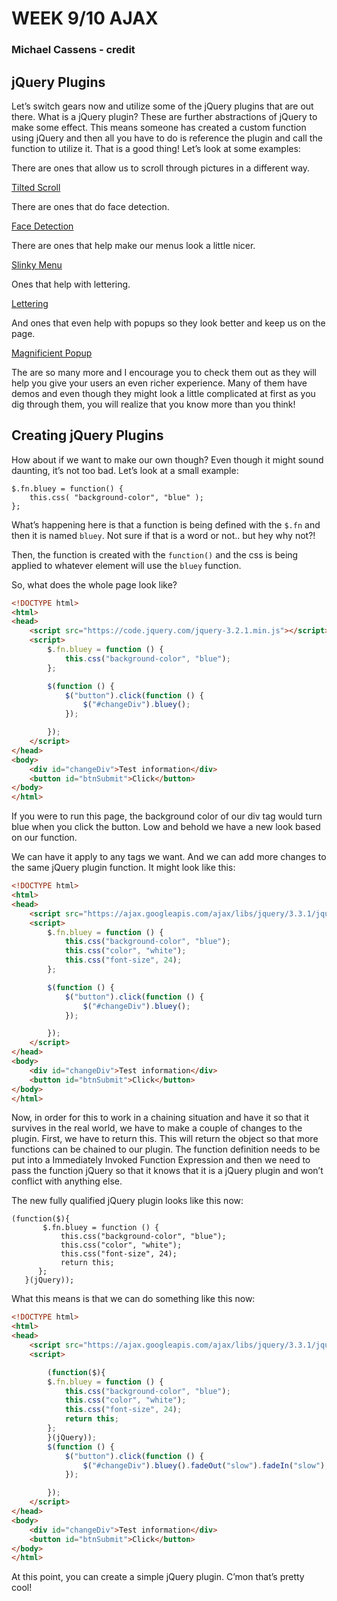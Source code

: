 # WEEK 9/10 AJAX
### Michael Cassens - credit
## jQuery Plugins

Let’s switch gears now and utilize some of the jQuery plugins that are out there. What is a jQuery plugin? These are further abstractions of jQuery to make some effect. This means someone has created a custom function using jQuery and then all you have to do is reference the plugin and call the function to utilize it. That is a good thing! Let’s look at some examples:

There are ones that allow us to scroll through pictures in a different way.

[Tilted Scroll](http://www.thepetedesign.com/demos/tiltedpage_scroll_demo.html)

There are ones that do face detection.

[Face Detection](http://facedetection.jaysalvat.com/)

There are ones that help make our menus look a little nicer.

[Slinky Menu](https://github.com/alizahid/slinky)

Ones that help with lettering.

[Lettering](http://letteringjs.com/)

And ones that even help with popups so they look better and keep us on the page.

[Magnificient Popup](https://dimsemenov.com/plugins/magnific-popup/)

The are so many more and I encourage you to check them out as they will help you give your users an even richer experience. Many of them have demos and even though they might look a little complicated at first as you dig through them, you will realize that you know more than you think!

## Creating jQuery Plugins
How about if we want to make our own though? Even though it might sound daunting, it’s not too bad. Let’s look at a small example:
```jQuery
$.fn.bluey = function() {
    this.css( "background-color", "blue" );
};
```
What’s happening here is that a function is being defined with the ```$.fn``` and then it is named ```bluey```. Not sure if that is a word or not.. but hey why not?!

Then, the function is created with the ```function()``` and the css is being applied to whatever element will use the ```bluey``` function.

So, what does the whole page look like?
```HTML
<!DOCTYPE html>
<html>
<head>
    <script src="https://code.jquery.com/jquery-3.2.1.min.js"></script>
    <script>
        $.fn.bluey = function () {
            this.css("background-color", "blue");
        };

        $(function () {
            $("button").click(function () {
                $("#changeDiv").bluey();
            });

        });
    </script>
</head>
<body>
    <div id="changeDiv">Test information</div>
    <button id="btnSubmit">Click</button>
</body>
</html>
```
If you were to run this page, the background color of our div tag would turn blue when you click the button. Low and behold we have a new look based on our function.

We can have it apply to any tags we want. And we can add more changes to the same jQuery plugin function. It might look like this:
```HTML
<!DOCTYPE html>
<html>
<head>
    <script src="https://ajax.googleapis.com/ajax/libs/jquery/3.3.1/jquery.min.js"></script>
    <script>
        $.fn.bluey = function () {
            this.css("background-color", "blue");
            this.css("color", "white");
            this.css("font-size", 24);
        };

        $(function () {
            $("button").click(function () {
                $("#changeDiv").bluey();
            });

        });
    </script>
</head>
<body>
    <div id="changeDiv">Test information</div>
    <button id="btnSubmit">Click</button>
</body>
</html>
```
Now, in order for this to work in a chaining situation and have it so that it survives in the real world, we have to make a couple of changes to the plugin. First, we have to return this. This will return the object so that more functions can be chained to our plugin. The function definition needs to be put into a Immediately Invoked Function Expression and then we need to pass the function jQuery so that it knows that it is a jQuery plugin and won’t conflict with anything else.

The new fully qualified jQuery plugin looks like this now:
```jQuery
(function($){
       $.fn.bluey = function () {
           this.css("background-color", "blue");
           this.css("color", "white");
           this.css("font-size", 24);
           return this;
      };
   }(jQuery));
```
What this means is that we can do something like this now:
```HTML
<!DOCTYPE html>
<html>
<head>
    <script src="https://ajax.googleapis.com/ajax/libs/jquery/3.3.1/jquery.min.js"></script>
    <script>

        (function($){
        $.fn.bluey = function () {
            this.css("background-color", "blue");
            this.css("color", "white");
            this.css("font-size", 24);
            return this;
        };
        }(jQuery));
        $(function () {
            $("button").click(function () {
                $("#changeDiv").bluey().fadeOut("slow").fadeIn("slow");
            });

        });
    </script>
</head>
<body>
    <div id="changeDiv">Test information</div>
    <button id="btnSubmit">Click</button>
</body>
</html>
```
At this point, you can create a simple jQuery plugin. C’mon that’s pretty cool!
